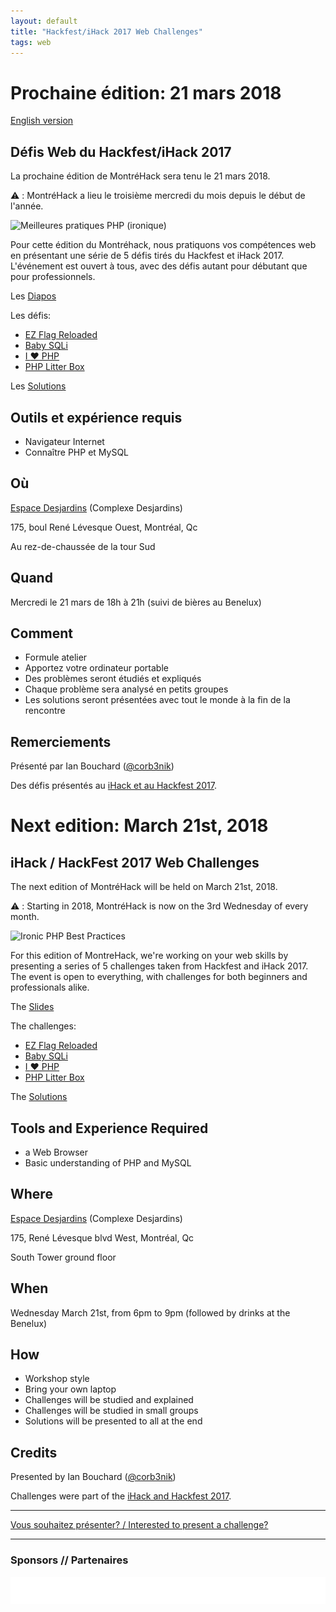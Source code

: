 ```yaml
---
layout: default
title: "Hackfest/iHack 2017 Web Challenges"
tags: web
---
```


# Prochaine édition: 21 mars 2018

[English version](#english)

## Défis Web du Hackfest/iHack 2017

La prochaine édition de MontréHack sera tenu le 21 mars 2018.

:warning: : MontréHack a lieu le troisième mercredi du mois depuis le début de l'année.

![Meilleures pratiques PHP (ironique)](https://i.redd.it/oul3gz1bvwwy.jpg)

Pour cette édition du Montréhack, nous pratiquons vos compétences web
en présentant une série de 5 défis tirés du Hackfest et iHack 2017.
L'événement est ouvert à tous, avec des défis autant pour débutant
que pour professionnels.

Les [Diapos](https://docs.google.com/presentation/d/12ZF2K5AR4m3mmOspccXZJugGxQ0le2OByvJZBffcl_s/present?token=AC4w5VjIyDxDFYUXLcK_sHjxnKX65Pkzlg:1521668194416&includes_info_params=1#slide=id.p)

Les défis:
* [EZ Flag Reloaded](http://challenge.montrehack.ca:17000)
* [Baby SQLi](http://challenge.montrehack.ca:16000)
* [I :heart: PHP](http://challenge.montrehack.ca:20000)
* [PHP Litter Box](http://challenge.montrehack.ca:22000)

Les [Solutions](https://docs.google.com/presentation/d/1UuEkZnnaalpk086H6RSUvT8IYBvGKFvyCoE72R6eSbY/edit?usp=sharing)

## Outils et expérience requis

* Navigateur Internet
* Connaître PHP et MySQL

## Où

[Espace Desjardins](https://www.desjardins.com/coopmoi/difference-desjardins/espace-desjardins/index.jsp) (Complexe Desjardins)

175, boul René Lévesque Ouest, Montréal, Qc

Au rez-de-chaussée de la tour Sud

## Quand

Mercredi le 21 mars de 18h à 21h (suivi de bières au Benelux)

## Comment
 
* Formule atelier
* Apportez votre ordinateur portable
* Des problèmes seront étudiés et expliqués
* Chaque problème sera analysé en petits groupes
* Les solutions seront présentées avec tout le monde à la fin de la rencontre

## Remerciements

Présenté par Ian Bouchard ([@corb3nik](https://twitter.com/corb3nik))

Des défis présentés au [iHack et au Hackfest 2017](https://hackfest.ca/).

<a id="english"></a>

# Next edition: March 21st, 2018

## iHack / HackFest 2017 Web Challenges

The next edition of MontréHack will be held on March 21st, 2018.

:warning: : Starting in 2018, MontréHack is now on the 3rd Wednesday of every month.

![Ironic PHP Best Practices](https://i.redd.it/oul3gz1bvwwy.jpg)

For this edition of MontreHack, we're working on your web skills by
presenting a series of 5 challenges taken from Hackfest and iHack 2017.
The event is open to everything, with challenges for both beginners and
professionals alike.

The [Slides](https://docs.google.com/presentation/d/12ZF2K5AR4m3mmOspccXZJugGxQ0le2OByvJZBffcl_s/present?token=AC4w5VjIyDxDFYUXLcK_sHjxnKX65Pkzlg:1521668194416&includes_info_params=1#slide=id.p)

The challenges:
* [EZ Flag Reloaded](http://challenge.montrehack.ca:17000)
* [Baby SQLi](http://challenge.montrehack.ca:16000)
* [I :heart: PHP](http://challenge.montrehack.ca:20000)
* [PHP Litter Box](http://challenge.montrehack.ca:22000)

The [Solutions](https://docs.google.com/presentation/d/1UuEkZnnaalpk086H6RSUvT8IYBvGKFvyCoE72R6eSbY/edit?usp=sharing)

## Tools and Experience Required

* a Web Browser
* Basic understanding of PHP and MySQL

## Where

[Espace Desjardins](https://www.desjardins.com/coopmoi/difference-desjardins/espace-desjardins/index.jsp) (Complexe Desjardins)

175, René Lévesque blvd West, Montréal, Qc

South Tower ground floor

## When

Wednesday March 21st, from 6pm to 9pm (followed by drinks at the Benelux)

## How

* Workshop style
* Bring your own laptop
* Challenges will be studied and explained
* Challenges will be studied in small groups
* Solutions will be presented to all at the end

## Credits

Presented by Ian Bouchard ([@corb3nik](https://twitter.com/corb3nik))

Challenges were part of the [iHack and Hackfest 2017](https://hackfest.ca/).

<hr/>

[Vous souhaitez présenter? / Interested to present a challenge?](https://github.com/montrehack/montrehack.github.com/wiki/Present-at-Montrehack)

<hr/>

### Sponsors // Partenaires

[![Brasserie Benelux](/images/benelux.png)](http://brasseriebenelux.com/)
